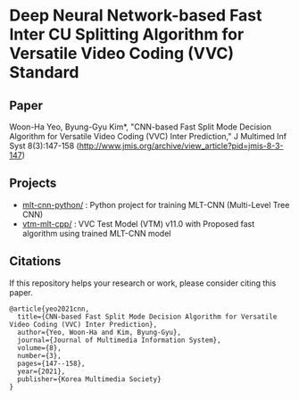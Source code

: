 # Deep Neural Network-based Fast Inter CU Splitting Algorithm for Versatile Video Coding (VVC) Standard
## Paper
Woon-Ha Yeo, Byung-Gyu Kim*, "CNN-based Fast Split Mode Decision Algorithm for Versatile Video Coding (VVC) Inter Prediction," J Multimed Inf Syst 8(3):147-158 (http://www.jmis.org/archive/view_article?pid=jmis-8-3-147)
## Projects
- [mlt-cnn-python/](https://github.com/smu-ivpl/FastInterCU-VVC/tree/main/mlt-cnn-python) : Python project for training MLT-CNN (Multi-Level Tree CNN)
- [vtm-mlt-cpp/](https://github.com/smu-ivpl/FastInterCU-VVC/tree/main/vtm-mlt-cpp) : VVC Test Model (VTM) v11.0 with Proposed fast algorithm using trained MLT-CNN model
## Citations
If this repository helps your research or work, please consider citing this paper.
```
@article{yeo2021cnn,
  title={CNN-based Fast Split Mode Decision Algorithm for Versatile Video Coding (VVC) Inter Prediction},
  author={Yeo, Woon-Ha and Kim, Byung-Gyu},
  journal={Journal of Multimedia Information System},
  volume={8},
  number={3},
  pages={147--158},
  year={2021},
  publisher={Korea Multimedia Society}
}
```
